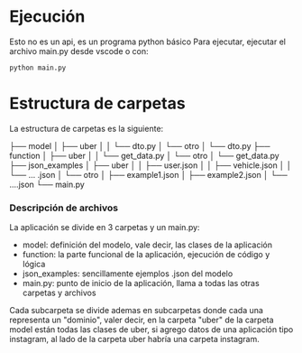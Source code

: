 
# Ejecución
Esto no es un api, es un programa python básico
Para ejecutar, ejecutar el archivo main.py desde vscode o con:

`python main.py`

# Estructura de carpetas
La estructura de carpetas es la siguiente:

├── model
│   ├── uber
│   │   └── dto.py
│   └── otro
│       └── dto.py
├── function
│   ├── uber
│   │   └── get_data.py
│   └── otro
│       └── get_data.py
├── json_examples
│   ├── uber
│   │   ├── user.json
│   │   ├── vehicle.json
│   │   └── ... .json
│   └── otro
│       ├── example1.json
│       ├── example2.json
│       └── ....json
└── main.py

### Descripción de archivos
La aplicación se divide en 3 carpetas y un main.py:

* model: definición del modelo, vale decir, las clases de la aplicación
* function: la parte funcional de la aplicación, ejecución de código y lógica
* json_examples: sencillamente ejemplos .json del modelo
* main.py: punto de inicio de la aplicación, llama a todas las otras carpetas y archivos

Cada subcarpeta se divide ademas en subcarpetas donde cada una representa un "dominio", valer decir, en la carpeta "uber" de la carpeta model están todas las clases de uber, si agrego datos de una aplicación tipo instagram, al lado de la carpeta uber habría una carpeta instagram.
